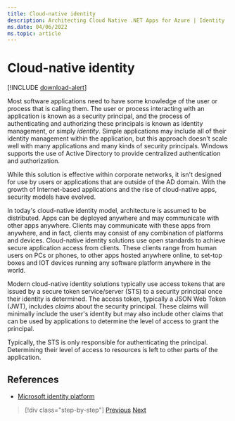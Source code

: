 ```yaml
---
title: Cloud-native identity
description: Architecting Cloud Native .NET Apps for Azure | Identity
ms.date: 04/06/2022
ms.topic: article
---
```


# Cloud-native identity

[!INCLUDE [download-alert](includes/download-alert.md)]

Most software applications need to have some knowledge of the user or process that is calling them. The user or process interacting with an application is known as a security principal, and the process of authenticating and authorizing these principals is known as identity management, or simply *identity*. Simple applications may include all of their identity management within the application, but this approach doesn't scale well with many applications and many kinds of security principals. Windows supports the use of Active Directory to provide centralized authentication and authorization.

<!-- (insert figure showing Windows AD auth model) -->

While this solution is effective within corporate networks, it isn't designed for use by users or applications that are outside of the AD domain. With the growth of Internet-based applications and the rise of cloud-native apps, security models have evolved.

In today's cloud-native identity model, architecture is assumed to be distributed. Apps can be deployed anywhere and may communicate with other apps anywhere. Clients may communicate with these apps from anywhere, and in fact, clients may consist of any combination of platforms and devices. Cloud-native identity solutions use open standards to achieve secure application access from clients. These clients range from human users on PCs or phones, to other apps hosted anywhere online, to set-top boxes and IOT devices running any software platform anywhere in the world.

Modern cloud-native identity solutions typically use access tokens that are issued by a secure token service/server (STS) to a security principal once their identity is determined. The access token, typically a JSON Web Token (JWT), includes *claims* about the security principal. These claims will minimally include the user's identity but may also include other claims that can be used by applications to determine the level of access to grant the principal.

<!-- (insert figure showing basic handshake involving a principal, an STS, and an app) -->

Typically, the STS is only responsible for authenticating the principal. Determining their level of access to resources is left to other parts of the application.

## References

- [Microsoft identity platform](/azure/active-directory/develop/)

>[!div class="step-by-step"]
>[Previous](azure-monitor.md)
>[Next](authentication-authorization.md)
